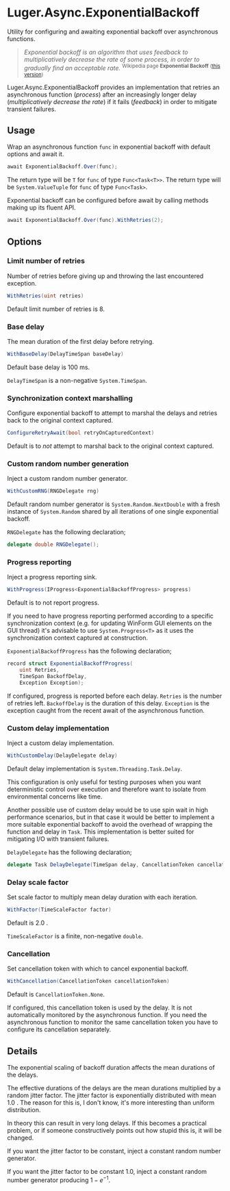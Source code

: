 # Luger.Async.ExponentialBackoff

Utility for configuring and awaiting exponential backoff over asynchronous
functions.

> _Exponential backoff is an algorithm that uses feedback to multiplicatively
decrease the rate of some process, in order to gradually find an acceptable
rate._ <sup>Wikipedia page **Exponential Backoff**
([this version](https://en.wikipedia.org/w/index.php?title=Exponential_backoff&oldid=1106690929))</sup>

Luger.Async.ExponentialBackoff provides an implementation that retries an
asynchronous function (_process_) after an increasingly longer delay
(_multiplicatively decrease the rate_) if it fails (_feedback_) in order to
mitigate transient failures.

## Usage

Wrap an asynchronous function `func` in exponential backoff with default
options and await it.

```csharp
await ExponentialBackoff.Over(func);
```

The return type will be `T` for `func` of type `Func<Task<T>>`.
The return type will be `System.ValueTuple` for `func` of type `Func<Task>`.

Exponential backoff can be configured before await by calling methods making up
its fluent API.

```csharp
await ExponentialBackoff.Over(func).WithRetries(2);
```

## Options

### Limit number of retries

Number of retries before giving up and throwing the last encountered exception.

```csharp
WithRetries(uint retries)
```

Default limit number of retries is 8.

### Base delay

The mean duration of the first delay before retrying.

```csharp
WithBaseDelay(DelayTimeSpan baseDelay)
```

Default base delay is 100 ms.

`DelayTimeSpan` is a non-negative `System.TimeSpan`.

### Synchronization context marshalling

Configure exponential backoff to attempt to marshal the delays and retries back
to the original context captured.

```csharp
ConfigureRetryAwait(bool retryOnCapturedContext)
```

Default is to _not_ attempt to marshal back to the original context captured.

### Custom random number generation

Inject a custom random number generator.

```csharp
WithCustomRNG(RNGDelegate rng)
```

Default random number generator is `System.Random.NextDouble` with a fresh
instance of `System.Random` shared by all iterations of one single exponential
backoff.

`RNGDelegate` has the following declaration;

```csharp
delegate double RNGDelegate();
```

### Progress reporting

Inject a progress reporting sink.

```csharp
WithProgress(IProgress<ExponentialBackoffProgress> progress)
```

Default is to not report progress.

If you need to have progress reporting performed according to a specific
synchronization context (e.g. for updating WinForm GUI elements on the GUI
thread) it's advisable to use `System.Progress<T>` as it uses the
synchronization context captured at construction.

`ExponentialBackoffProgress` has the following declaration;

```csharp
record struct ExponentialBackoffProgress(
    uint Retries,
    TimeSpan BackoffDelay,
    Exception Exception);
```

If configured, progress is reported before each delay.
`Retries` is the number of retries left.
`BackoffDelay` is the duration of this delay.
`Exception` is the exception caught from the recent await of the asynchronous
function.

### Custom delay implementation

Inject a custom delay implementation.

```csharp
WithCustomDelay(DelayDelegate delay)
```

Default delay implementation is `System.Threading.Task.Delay`.

This configuration is only useful for testing purposes when you want
deterministic control over execution and therefore want to isolate from
environmental concerns like time.

Another possible use of custom delay would be to use spin wait in high
performance scenarios, but in that case it would be better to implement a more
suitable exponential backoff to avoid the overhead of wrapping the function and
delay in `Task`. This implementation is better suited for mitigating I/O with
transient failures.

`DelayDelegate` has the following declaration;

```csharp
delegate Task DelayDelegate(TimeSpan delay, CancellationToken cancellationToken);
```

### Delay scale factor

Set scale factor to multiply mean delay duration with each iteration.

```csharp
WithFactor(TimeScaleFactor factor)
```

Default is 2.0 .

`TimeScaleFactor` is a finite, non-negative `double`.

### Cancellation

Set cancellation token with which to cancel exponential backoff.

```csharp
WithCancellation(CancellationToken cancellationToken)
```

Default is `CancellationToken.None`.

If configured, this cancellation token is used by the delay. It is not
automatically monitored by the asynchronous function. If you need the
asynchronous function to monitor the same cancellation token you have to
configure its cancellation separately.

## Details

The exponential scaling of backoff duration affects the mean durations of the
delays.

The effective durations of the delays are the mean durations multiplied by a
random jitter factor.
The jitter factor is exponentially distributed with mean 1.0 . The reason for
this is, I don't know, it's more interesting than uniform distribution.

In theory this can result in very long delays. If this becomes a practical
problem, or if someone constructively points out how stupid this is, it will be
changed.

If you want the jitter factor to be constant, inject a constant random number
generator.

If you want the jitter factor to be constant 1.0, inject a constant random
number generator producing $1-e^{-1}$.
